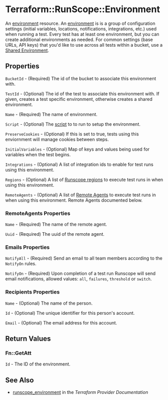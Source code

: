 # Terraform::RunScope::Environment

An [environment](https://www.runscope.com/docs/api/environments) resource.
An [environment](https://www.runscope.com/docs/api-testing/environments)
is is a group of configuration settings (initial variables, locations,
notifications, integrations, etc.) used when running a test.
Every test has at least one environment, but you can create additional
environments as needed. For common settings (base URLs, API keys)
that you'd like to use across all tests within a bucket,
use a [Shared Environment](https://www.runscope.com/docs/api-testing/environments#shared).

## Properties

`BucketId` - (Required) The id of the bucket to associate this environment with.

`TestId` - (Optional) The id of the test to associate this environment with.
If given, creates a test specific environment, otherwise creates a shared environment.

`Name` - (Required) The name of environment.

`Script` - (Optional) The [script](https://www.runscope.com/docs/api-testing/scripts#initial-script)
to to run to setup the environment.

`PreserveCookies` - (Optional) If this is set to true, tests using this enviornment will manage cookies between steps.

`InitialVariables` - (Optional) Map of keys and values being used for variables when the test begins.

`Integrations` - (Optional) A list of integration ids to enable for test runs using this environment.

`Regions` - (Optional) A list of [Runscope regions](https://www.runscope.com/docs/regions) to execute test runs in when using this environment.

`RemoteAgents` - (Optional) A list of [Remote Agents](https://www.runscope.com/docs/api/agents) to execute test runs in when using this environment.
Remote Agents documented below.

### RemoteAgents Properties

`Name` - (Required) The name of the remote agent.

`Uuid` - (Required) The uuid of the remote agent.

### Emails Properties

`NotifyAll` - (Required) Send an email to all team members according to the `NotifyOn` rules.

`NotifyOn` - (Required) Upon completion of a test run Runscope will send email notifications, allowed values: `all`, `failures`, `threshold` or `switch`.

### Recipients Properties

`Name` - (Optional) The name of the person.

`Id` - (Optional) The unique identifier for this person's account.

`Email` - (Optional) The email address for this account.


## Return Values

### Fn::GetAtt

`Id` - The ID of the environment.

## See Also

* [runscope_environment](https://www.terraform.io/docs/providers/runscope/r/environment.html) in the _Terraform Provider Documentation_